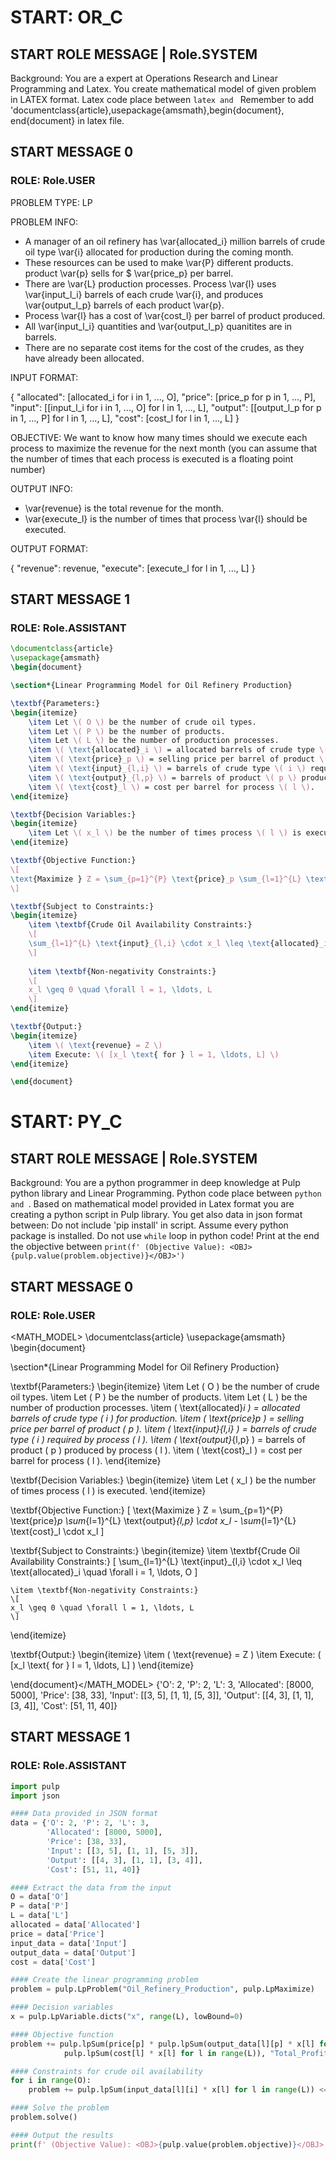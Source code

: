 # START: OR_C 
## START ROLE MESSAGE | Role.SYSTEM 
Background: You are a expert at Operations Research and Linear Programming and Latex. You create mathematical model of given problem in LATEX format. Latex code place between ```latex and ``` Remember to add 'documentclass{article},usepackage{amsmath},begin{document}, end{document} in latex file. 
## START MESSAGE 0 
### ROLE: Role.USER
<DESCRIPTION>
PROBLEM TYPE: LP

PROBLEM INFO: 

- A manager of an oil refinery has \var{allocated_i} million barrels of crude oil type \var{i} allocated for production during the coming month. 
- These resources can be used to make \var{P} different products. product \var{p} sells for $ \var{price_p} per barrel.
- There are \var{L} production processes. Process \var{l} uses \var{input_l_i} barrels of each crude \var{i}, and produces \var{output_l_p} barrels of each product \var{p}. 
- Process \var{l} has a cost of \var{cost_l} per barrel of product produced.
- All \var{input_l_i} quantities and \var{output_l_p} quanitites are in barrels. 
- There are no separate cost items for the cost of the crudes, as they have already been allocated.

INPUT FORMAT: 

{
    "allocated": [allocated_i for i in 1, ..., O],
    "price": [price_p for p in 1, ..., P],
    "input": [[input_l_i for i in 1, ..., O] for l in 1, ..., L],
    "output": [[output_l_p for p in 1, ..., P] for l in 1, ..., L],
    "cost": [cost_l for l in 1, ..., L]
}

OBJECTIVE: We want to know how many times should we execute each process to maximize the revenue for the next month (you can assume that the number of times that each process is executed is a floating point number)

OUTPUT INFO:

- \var{revenue} is the total revenue for the month.
- \var{execute_l} is the number of times that process \var{l} should be executed.

OUTPUT FORMAT:

{
    "revenue": revenue,
    "execute": [execute_l for l in 1, ..., L]
}

</DESCRIPTION>


## START MESSAGE 1 
### ROLE: Role.ASSISTANT
```latex
\documentclass{article}
\usepackage{amsmath}
\begin{document}

\section*{Linear Programming Model for Oil Refinery Production}

\textbf{Parameters:}
\begin{itemize}
    \item Let \( O \) be the number of crude oil types.
    \item Let \( P \) be the number of products.
    \item Let \( L \) be the number of production processes.
    \item \( \text{allocated}_i \) = allocated barrels of crude type \( i \) for production.
    \item \( \text{price}_p \) = selling price per barrel of product \( p \).
    \item \( \text{input}_{l,i} \) = barrels of crude type \( i \) required by process \( l \).
    \item \( \text{output}_{l,p} \) = barrels of product \( p \) produced by process \( l \).
    \item \( \text{cost}_l \) = cost per barrel for process \( l \).
\end{itemize}

\textbf{Decision Variables:}
\begin{itemize}
    \item Let \( x_l \) be the number of times process \( l \) is executed.
\end{itemize}

\textbf{Objective Function:}
\[
\text{Maximize } Z = \sum_{p=1}^{P} \text{price}_p \sum_{l=1}^{L} \text{output}_{l,p} \cdot x_l - \sum_{l=1}^{L} \text{cost}_l \cdot x_l
\]

\textbf{Subject to Constraints:}
\begin{itemize}
    \item \textbf{Crude Oil Availability Constraints:}
    \[
    \sum_{l=1}^{L} \text{input}_{l,i} \cdot x_l \leq \text{allocated}_i \quad \forall i = 1, \ldots, O
    \]
    
    \item \textbf{Non-negativity Constraints:}
    \[
    x_l \geq 0 \quad \forall l = 1, \ldots, L
    \]
\end{itemize}

\textbf{Output:}
\begin{itemize}
    \item \( \text{revenue} = Z \)
    \item Execute: \( [x_l \text{ for } l = 1, \ldots, L] \)
\end{itemize}

\end{document}
```

# START: PY_C 
## START ROLE MESSAGE | Role.SYSTEM 
Background: You are a python programmer in deep knowledge at Pulp python library and Linear Programming. Python code place between ```python and ```. Based on mathematical model provided in Latex format you are creating a python script in Pulp library. You get also data in json format between: <DATA></DATA> Do not include 'pip install' in script. Assume every python package is installed. Do not use `while` loop in python code! Print at the end the objective between <OBJ></OBJ> `print(f' (Objective Value): <OBJ>{pulp.value(problem.objective)}</OBJ>')` 
## START MESSAGE 0 
### ROLE: Role.USER
<MATH_MODEL>
\documentclass{article}
\usepackage{amsmath}
\begin{document}

\section*{Linear Programming Model for Oil Refinery Production}

\textbf{Parameters:}
\begin{itemize}
    \item Let \( O \) be the number of crude oil types.
    \item Let \( P \) be the number of products.
    \item Let \( L \) be the number of production processes.
    \item \( \text{allocated}_i \) = allocated barrels of crude type \( i \) for production.
    \item \( \text{price}_p \) = selling price per barrel of product \( p \).
    \item \( \text{input}_{l,i} \) = barrels of crude type \( i \) required by process \( l \).
    \item \( \text{output}_{l,p} \) = barrels of product \( p \) produced by process \( l \).
    \item \( \text{cost}_l \) = cost per barrel for process \( l \).
\end{itemize}

\textbf{Decision Variables:}
\begin{itemize}
    \item Let \( x_l \) be the number of times process \( l \) is executed.
\end{itemize}

\textbf{Objective Function:}
\[
\text{Maximize } Z = \sum_{p=1}^{P} \text{price}_p \sum_{l=1}^{L} \text{output}_{l,p} \cdot x_l - \sum_{l=1}^{L} \text{cost}_l \cdot x_l
\]

\textbf{Subject to Constraints:}
\begin{itemize}
    \item \textbf{Crude Oil Availability Constraints:}
    \[
    \sum_{l=1}^{L} \text{input}_{l,i} \cdot x_l \leq \text{allocated}_i \quad \forall i = 1, \ldots, O
    \]
    
    \item \textbf{Non-negativity Constraints:}
    \[
    x_l \geq 0 \quad \forall l = 1, \ldots, L
    \]
\end{itemize}

\textbf{Output:}
\begin{itemize}
    \item \( \text{revenue} = Z \)
    \item Execute: \( [x_l \text{ for } l = 1, \ldots, L] \)
\end{itemize}

\end{document}</MATH_MODEL>
<DATA>
{'O': 2, 'P': 2, 'L': 3, 'Allocated': [8000, 5000], 'Price': [38, 33], 'Input': [[3, 5], [1, 1], [5, 3]], 'Output': [[4, 3], [1, 1], [3, 4]], 'Cost': [51, 11, 40]}</DATA>


## START MESSAGE 1 
### ROLE: Role.ASSISTANT
```python
import pulp
import json

#### Data provided in JSON format
data = {'O': 2, 'P': 2, 'L': 3, 
        'Allocated': [8000, 5000], 
        'Price': [38, 33], 
        'Input': [[3, 5], [1, 1], [5, 3]], 
        'Output': [[4, 3], [1, 1], [3, 4]], 
        'Cost': [51, 11, 40]}

#### Extract the data from the input
O = data['O']
P = data['P']
L = data['L']
allocated = data['Allocated']
price = data['Price']
input_data = data['Input']
output_data = data['Output']
cost = data['Cost']

#### Create the linear programming problem
problem = pulp.LpProblem("Oil_Refinery_Production", pulp.LpMaximize)

#### Decision variables
x = pulp.LpVariable.dicts("x", range(L), lowBound=0)

#### Objective function
problem += pulp.lpSum(price[p] * pulp.lpSum(output_data[l][p] * x[l] for l in range(L)) for p in range(P)) - \
            pulp.lpSum(cost[l] * x[l] for l in range(L)), "Total_Profit"

#### Constraints for crude oil availability
for i in range(O):
    problem += pulp.lpSum(input_data[l][i] * x[l] for l in range(L)) <= allocated[i], f"Crude_Oil_Availability_Constraint_{i+1}"

#### Solve the problem
problem.solve()

#### Output the results
print(f' (Objective Value): <OBJ>{pulp.value(problem.objective)}</OBJ>')
```

